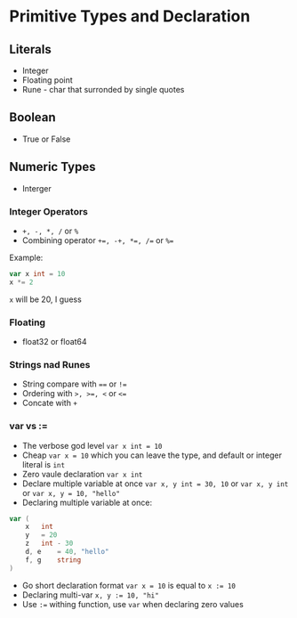 # Primitive Types and Declaration

## Literals

- Integer
- Floating point
- Rune - char that surronded by single quotes

## Boolean
- True or False

## Numeric Types
- Interger

### Integer Operators
- `+, -, *, /` or `%`
- Combining operator `+=, -+, *=, /=` or `%=`

Example:

```go
var x int = 10
x *= 2
```
`x` will be 20, I guess

### Floating 
- float32 or float64

### Strings nad Runes

- String compare with `==` or `!=`
- Ordering with `>, >=, <` or `<=`
- Concate with `+`


### var vs :=

- The verbose god level `var x int = 10`
- Cheap `var x = 10` which you can leave the type, and default or integer literal is `int`
- Zero vaule declaration `var x int`
- Declare multiple variable at once `var x, y int = 30, 10` or `var x, y int` or `var x, y = 10, "hello"`
- Declaring multiple variable at once:
```go
var (
    x   int
    y   = 20
    z   int - 30
    d, e    = 40, "hello"
    f, g    string
)
```

- Go short declaration format `var x = 10` is equal to `x := 10`
- Declaring multi-var `x, y := 10, "hi"`
- Use `:=` withing function, use `var` when declaring zero values